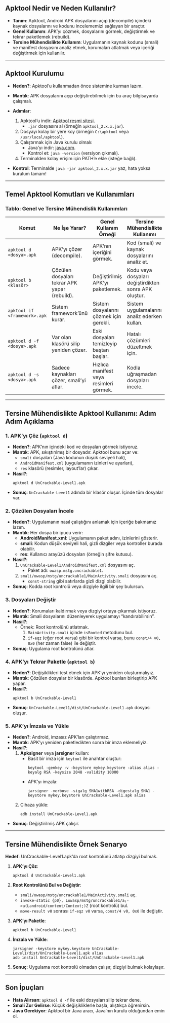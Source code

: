 ## **Apktool Nedir ve Neden Kullanılır?**
- **Tanım**: Apktool, Android APK dosyalarını açıp (decompile) içindeki kaynak dosyalarını ve kodunu incelememizi sağlayan bir araçtır.
- **Genel Kullanım**: APK’yı çözmek, dosyalarını görmek, değiştirmek ve tekrar paketlemek (rebuild).
- **Tersine Mühendislikte Kullanım**: Uygulamanın kaynak kodunu (smali) ve manifest dosyasını analiz etmek, korumaları atlatmak veya içeriği değiştirmek için kullanılır.

---

## **Apktool Kurulumu**
- **Neden?**: Apktool’u kullanmadan önce sistemine kurman lazım.
- **Mantık**: APK dosyalarını açıp değiştirebilmek için bu araç bilgisayarda çalışmalı.
- **Adımlar**:
  1. Apktool’u indir: [Apktool resmi sitesi](https://ibotpeaches.github.io/Apktool/).
     - `.jar` dosyasını al (örneğin `apktool_2.x.x.jar`).
  2. Dosyayı kolay bir yere koy (örneğin `C:\apktool` veya `/usr/local/apktool`).
  3. Çalıştırmak için Java kurulu olmalı:
     - Java’yı indir: [java.com](https://www.java.com).
     - Kontrol et: `java -version` (versiyon çıkmalı).
  4. Terminalden kolay erişim için PATH’e ekle (isteğe bağlı).

- **Kontrol**: Terminalde `java -jar apktool_2.x.x.jar` yaz, hata yoksa kurulum tamam!

---

## **Temel Apktool Komutları ve Kullanımları**

### **Tablo: Genel ve Tersine Mühendislik Kullanımları**
| **Komut**                          | **Ne İşe Yarar?**                              | **Genel Kullanım Örneği**                  | **Tersine Mühendislikte Kullanımı**                       |
|------------------------------------|-----------------------------------------------|--------------------------------------------|---------------------------------------------------------|
| `apktool d <dosya>.apk`           | APK’yı çözer (decompile).                    | APK’nın içeriğini görmek.                  | Kod (smali) ve kaynak dosyalarını analiz et.            |
| `apktool b <klasör>`              | Çözülen dosyaları tekrar APK yapar (rebuild). | Değiştirilmiş APK’yı paketlemek.           | Kodu veya dosyaları değiştirdikten sonra APK oluştur.   |
| `apktool if <framework>.apk`      | Sistem framework’ünü kurar.                  | Sistem dosyalarını çözmek için gerekli.    | Sistem uygulamalarını analiz ederken kullan.            |
| `apktool d -f <dosya>.apk`        | Var olan klasörü silip yeniden çözer.        | Eski dosyaları temizleyip baştan başlar.   | Hatalı çözümleri düzeltmek için.                        |
| `apktool d -s <dosya>.apk`        | Sadece kaynakları çözer, smali’yi atlar.     | Hızlıca manifest veya resimleri görmek.    | Kodla uğraşmadan dosyaları incele.                      |

---

## **Tersine Mühendislikte Apktool Kullanımı: Adım Adım Açıklama**

### **1. APK’yı Çöz (`apktool d`)**
- **Neden?**: APK’nın içindeki kod ve dosyaları görmek istiyoruz.
- **Mantık**: APK, sıkıştırılmış bir dosyadır. Apktool bunu açar ve:
  - `smali` dosyaları (Java kodunun düşük seviyeli hali),
  - `AndroidManifest.xml` (uygulamanın izinleri ve ayarları),
  - `res` klasörü (resimler, layout’lar) çıkar.
- **Nasıl?**:
  ```
  apktool d UnCrackable-Level1.apk
  ```
- **Sonuç**: `UnCrackable-Level1` adında bir klasör oluşur. İçinde tüm dosyalar var.

### **2. Çözülen Dosyaları İncele**
- **Neden?**: Uygulamanın nasıl çalıştığını anlamak için içeriğe bakmamız lazım.
- **Mantık**: Her dosya bir ipucu verir:
  - **AndroidManifest.xml**: Uygulamanın paket adını, izinlerini gösterir.
  - **smali**: Kodun düşük seviyeli hali, gizli dizgiler veya kontroller burada olabilir.
  - **res**: Kullanıcı arayüzü dosyaları (örneğin şifre kutusu).
- **Nasıl?**:
  1. `UnCrackable-Level1/AndroidManifest.xml` dosyasını aç.
     - Paket adı: `owasp.mstg.uncrackable1`.
  2. `smali/owasp/mstg/uncrackable1/MainActivity.smali` dosyasını aç.
     - `const-string` gibi satırlarda gizli dizgi olabilir.
- **Sonuç**: Kodda root kontrolü veya dizgiyle ilgili bir şey bulursun.

### **3. Dosyaları Değiştir**
- **Neden?**: Korumaları kaldırmak veya dizgiyi ortaya çıkarmak istiyoruz.
- **Mantık**: Smali dosyalarını düzenleyerek uygulamayı “kandırabilirsin”.
- **Nasıl?**:
  - Örnek: Root kontrolünü atlatmak.
    1. `MainActivity.smali` içinde `isRooted` metodunu bul.
    2. `if-eqz` (eğer root varsa) gibi bir kontrol varsa, bunu `const/4 v0, 0x0` (her zaman false) ile değiştir.
- **Sonuç**: Uygulama root kontrolünü atlar.

### **4. APK’yı Tekrar Paketle (`apktool b`)**
- **Neden?**: Değişiklikleri test etmek için APK’yı yeniden oluşturmalıyız.
- **Mantık**: Çözülen dosyalar bir klasörde. Apktool bunları birleştirip APK yapar.
- **Nasıl?**:
  ```
  apktool b UnCrackable-Level1
  ```
- **Sonuç**: `UnCrackable-Level1/dist/UnCrackable-Level1.apk` dosyası oluşur.

### **5. APK’yı İmzala ve Yükle**
- **Neden?**: Android, imzasız APK’ları çalıştırmaz.
- **Mantık**: APK’yı yeniden paketledikten sonra bir imza eklemeliyiz.
- **Nasıl?**:
  1. **Apksigner** veya **jarsigner** kullan:
     - Basit bir imza için `keytool` ile anahtar oluştur:
       ```
       keytool -genkey -v -keystore mykey.keystore -alias alias -keyalg RSA -keysize 2048 -validity 10000
       ```
     - APK’yı imzala:
       ```
       jarsigner -verbose -sigalg SHA1withRSA -digestalg SHA1 -keystore mykey.keystore UnCrackable-Level1.apk alias
       ```
  2. Cihaza yükle:
     ```
     adb install UnCrackable-Level1.apk
     ```
- **Sonuç**: Değiştirilmiş APK çalışır.

---

## **Tersine Mühendislikte Örnek Senaryo**
**Hedef**: UnCrackable-Level1.apk’da root kontrolünü atlatıp dizgiyi bulmak.

1. **APK’yı Çöz**:
   ```
   apktool d UnCrackable-Level1.apk
   ```

2. **Root Kontrolünü Bul ve Değiştir**:
   - `smali/owasp/mstg/uncrackable1/MainActivity.smali` aç.
   - `invoke-static {p0}, Lowasp/mstg/uncrackable1/a;->a(Landroid/content/Context;)Z` (root kontrolü) bul.
   - `move-result v0` sonrası `if-eqz v0` varsa, `const/4 v0, 0x0` ile değiştir.

3. **APK’yı Paketle**:
   ```
   apktool b UnCrackable-Level1
   ```

4. **İmzala ve Yükle**:
   ```
   jarsigner -keystore mykey.keystore UnCrackable-Level1/dist/UnCrackable-Level1.apk alias
   adb install UnCrackable-Level1/dist/UnCrackable-Level1.apk
   ```

5. **Sonuç**: Uygulama root kontrolü olmadan çalışır, dizgiyi bulmak kolaylaşır.

---

## **Son İpuçları**
- **Hata Alırsan**: `apktool d -f` ile eski dosyaları silip tekrar dene.
- **Smali Zor Gelirse**: Küçük değişikliklerle başla, alıştıkça öğrenirsin.
- **Java Gerekiyor**: Apktool bir Java aracı, Java’nın kurulu olduğundan emin ol.
